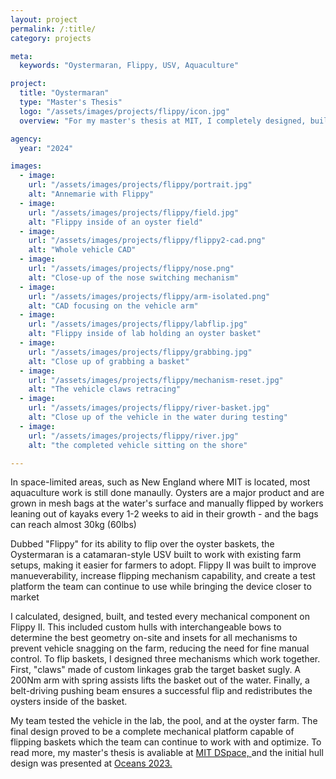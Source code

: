 ```yaml
---
layout: project
permalink: /:title/
category: projects

meta:
  keywords: "Oystermaran, Flippy, USV, Aquaculture"

project:
  title: "Oystermaran"
  type: "Master's Thesis"
  logo: "/assets/images/projects/flippy/icon.jpg"
  overview: "For my master's thesis at MIT, I completely designed, built, and tested every mechanical system on the Oystermaran V2, an unmanned surface vessel (USV) developed for high-density oyster farming."

agency:
  year: "2024"

images:
  - image:
    url: "/assets/images/projects/flippy/portrait.jpg"
    alt: "Annemarie with Flippy"
  - image:
    url: "/assets/images/projects/flippy/field.jpg"
    alt: "Flippy inside of an oyster field"
  - image:
    url: "/assets/images/projects/flippy/flippy2-cad.png"
    alt: "Whole vehicle CAD"
  - image:
    url: "/assets/images/projects/flippy/nose.png"
    alt: "Close-up of the nose switching mechanism"
  - image:
    url: "/assets/images/projects/flippy/arm-isolated.png"
    alt: "CAD focusing on the vehicle arm"
  - image:
    url: "/assets/images/projects/flippy/labflip.jpg"
    alt: "Flippy inside of lab holding an oyster basket"
  - image:
    url: "/assets/images/projects/flippy/grabbing.jpg"
    alt: "Close up of grabbing a basket"
  - image:
    url: "/assets/images/projects/flippy/mechanism-reset.jpg"
    alt: "The vehicle claws retracing"
  - image:
    url: "/assets/images/projects/flippy/river-basket.jpg"
    alt: "Close up of the vehicle in the water during testing"
  - image:
    url: "/assets/images/projects/flippy/river.jpg"
    alt: "the completed vehicle sitting on the shore"

---
```

<p>In space-limited areas, such as New England where MIT is located, most aquaculture work is still done manaully. Oysters are a major product and are grown in mesh bags at the water's surface and manually flipped by workers leaning out of kayaks every 1-2 weeks to aid in their growth - and the bags can reach almost 30kg (60lbs)</p>

<p> Dubbed "Flippy" for its ability to flip over the oyster baskets, the Oystermaran is a catamaran-style USV built to work with existing farm setups, making it easier for farmers to adopt. Flippy II was built to improve manueverability, increase flipping mechanism capability, and create a test platform the team can continue to use while bringing the device closer to market </p>

<p> I calculated, designed, built, and tested every mechanical component on Flippy II. This included custom hulls with interchangeable bows to determine the best geometry on-site and insets for all mechanisms to prevent vehicle snagging on the farm, reducing the need for fine manual control. To flip baskets, I designed three mechanisms which work together. First, "claws" made of custom linkages grab the target basket sugly. A 200Nm arm with spring assists lifts the basket out of the water. Finally, a belt-driving pushing beam ensures a successful flip and redistributes the oysters inside of the basket. </p>

<p> My team tested the vehicle in the lab, the pool, and at the oyster farm. The final design proved to be a complete mechanical platform capable of flipping baskets which the team can continue to work with and optimize. To read more, my master's thesis is avaliable at <a class="underline" href="https://dspace.mit.edu/handle/1721.1/155892" target="_blank"> MIT DSpace, </a> and the initial hull design was presented at <a class="underline" href="https://ieeexplore.ieee.org/document/10244581" target="_blank"> Oceans 2023. </a> </p>
